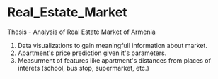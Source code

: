 # Real_Estate_Market
Thesis - Analysis of Real Estate Market of Armenia
1. Data visualizations to gain meaningfull information about market.
2. Apartment's price prediction given it's parameters.
3. Measurment of features like apartment's distances from places of interets (school, bus stop, supermarket, etc.)
